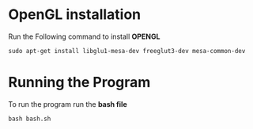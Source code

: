 # OpenGL installation
Run the Following command to install **OPENGL**
```
sudo apt-get install libglu1-mesa-dev freeglut3-dev mesa-common-dev
```
# Running the Program
To run the program run the **bash file**
```
bash bash.sh
```